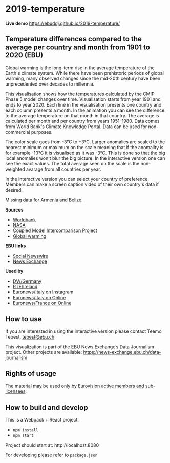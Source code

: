 # 2019-temperature

**Live demo** https://ebuddj.github.io/2019-temperature/

## Temperature differences compared to the average per country and month from 1901 to 2020 (EBU)

Global warming is the long-term rise in the average temperature of the Earth's climate system. While there have been prehistoric periods of global warming, many observed changes since the mid-20th century have been unprecedented over decades to millennia.

This visualisation shows how the temperatures calculated by the CMIP Phase 5 model changes over time. Visualisation starts from year 1901 and ends to year 2020. Each line in the visualisation presents one country and each column presents a month. In the animation you can see the difference to the average temperature on that month in that country. The average is calculated per month and per country from years 1951–1980. Data comes from World Bank's Climate Knowledge Portal. Data can be used for non-commercial purposes.

The color scale goes from -3°C to +3°C. Larger anomalies are scaled to the nearest minimum or maximum on the scale meaning that if the anomality is for example -10°C it is visualised as it was -3°C. This is done so that the big local anomalies won't blur the big picture. In the interactive version one can see the exact values. The total average seen on the scale is the non-weighted avarage from all countries per year.  

In the interactive version you can select your country of preference. Members can make a screen caption video of their own country's data if desired.

Missing data for Armenia and Belize.

**Sources**
* [Worldbank](https://climateknowledgeportal.worldbank.org/download-data)
* [NASA](https://data.giss.nasa.gov/gistemp/)
* [Coupled Model Intercomparison Project](https://en.wikipedia.org/wiki/Coupled_Model_Intercomparison_Project)
* [Global warming](https://en.wikipedia.org/wiki/Global_warming)

**EBU links**
* [Social Newswire](https://www.evnsocialnewswire.ch/climate/climate-animation-shows-changes-in-temperature-per-country-from-1901-2016-animation/)
* [News Exchange](https://news-exchange.ebu.ch/item_detail/1db9a66f91368300da1d67928dfb1ede/2019_21060495)

**Used by**
* [DW/Germany](https://twitter.com/dwnews/status/1207232031492640769)
* [RTÉ/Ireland](https://www.instagram.com/p/B6NcV-wl3qq/)
* [Euronews/Italy on Instagram](https://www.instagram.com/p/B6OEoStjZ5P/)
* [Euronews/Italy on Online](https://it.euronews.com/2019/12/19/capire-il-riscaldamento-globale-a-colpo-d-occhio)
* [Euronews/France on Online](https://fr.euronews.com/2019/12/20/animation-39-secondes-pour-constater-le-rechauffement-climatique)

## How to use

If you are interested in using the interactive version please contact Teemo Tebest, tebest@ebu.ch

This visualization is part of the EBU News Exchange’s Data Journalism project. Other projects are available: https://news-exchange.ebu.ch/data-journalism

## Rights of usage

The material may be used only by [Eurovision active members and sub-licensees](https://www.ebu.ch/eurovision-news/members-and-sublicensees).

## How to build and develop

This is a Webpack + React project.

* `npm install`
* `npm start`

Project should start at: http://localhost:8080

For developing please refer to `package.json`